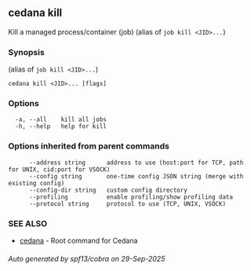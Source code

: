 ## cedana kill

Kill a managed process/container (job) (alias of `job kill <JID>...`)

### Synopsis

 (alias of `job kill <JID>...`)

```
cedana kill <JID>... [flags]
```

### Options

```
  -a, --all    kill all jobs
  -h, --help   help for kill
```

### Options inherited from parent commands

```
      --address string      address to use (host:port for TCP, path for UNIX, cid:port for VSOCK)
      --config string       one-time config JSON string (merge with existing config)
      --config-dir string   custom config directory
      --profiling           enable profiling/show profiling data
      --protocol string     protocol to use (TCP, UNIX, VSOCK)
```

### SEE ALSO

* [cedana](cedana.md)	 - Root command for Cedana

###### Auto generated by spf13/cobra on 29-Sep-2025
